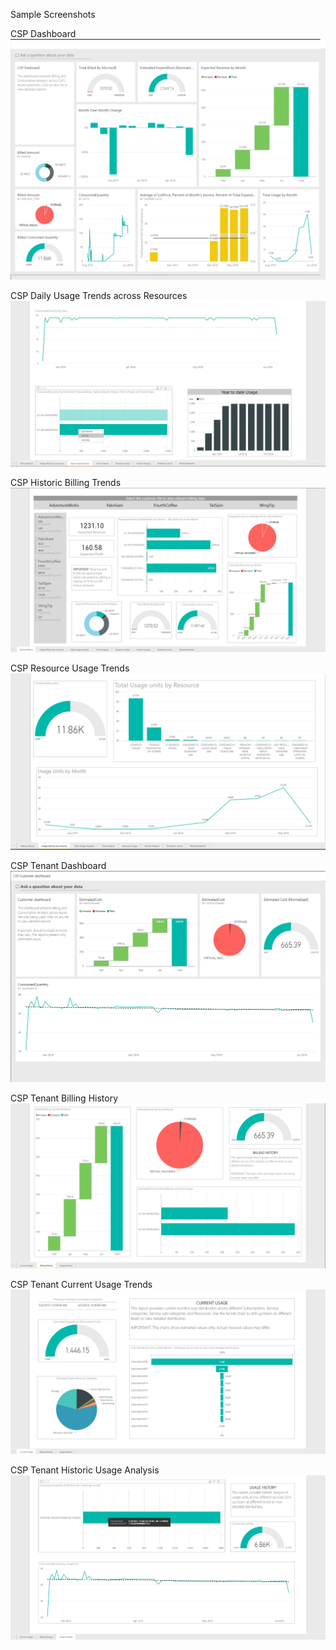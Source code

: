 Sample Screenshots

CSP Dashboard
![sample power bi report](/Documentation/Images/powerbisamples/CspDashboard.png)

CSP Daily Usage Trends across Resources
![sample power bi report](/Documentation/Images/powerbisamples/CspDailyUsageTrendsAcrossResources.png)

CSP Historic Billing Trends
![sample power bi report](/Documentation/Images/powerbisamples/CspHistoricBillingTrends.png)

CSP Resource Usage Trends
![sample power bi report](/Documentation/Images/powerbisamples/CspResourceUsageTrends.png)

CSP Tenant Dashboard
![sample power bi report](/Documentation/Images/powerbisamples/CspTenantDashboard.png)

CSP Tenant Billing History
![sample power bi report](/Documentation/Images/powerbisamples/CspTenantBillingHistory.png)

CSP Tenant Current Usage Trends
![sample power bi report](/Documentation/Images/powerbisamples/CspTenantCurrentUsageTrends.png)

CSP Tenant Historic Usage Analysis
![sample power bi report](/Documentation/Images/powerbisamples/CspTenantHistoricUsageAnalysis.png)
